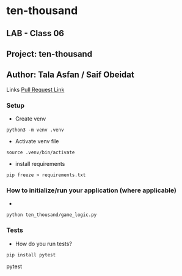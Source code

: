 # ten-thousand
## LAB - Class 06
## Project: ten-thousand
## Author: Tala Asfan / Saif Obeidat
Links 
[Pull Request Link](https://github.com/saifobe/ten-thousand/pull/1)

### Setup

- Create venv 
```
python3 -m venv .venv
``` 
- Activate venv file 
```
source .venv/bin/activate
```
- install requirements
```
pip freeze > requirements.txt
```


### How to initialize/run your application (where applicable)

-
 ```
python ten_thousand/game_logic.py
```


### Tests

- How do you run tests? 

```
pip install pytest
```
pytest
